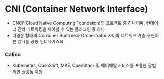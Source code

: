 # CNI (Container Network Interface)
- CNCF(Cloud Native Computing Foundation)의 프로젝트 중 하나이며, 컨테이너 간의 네트워킹을 제어할 수 있는 플러그인 중 하나
- 다양한 형태의 Container Runtime과 Orchestrator 사이의 네트워크 계층 구현하는 방식을 공통 인터페이스화

### Calico
- Kubernetes, OpenShift, MKE, OpenStack 및 베어메탈 서비스를 포함한 광범위한 플랫폼 지원
